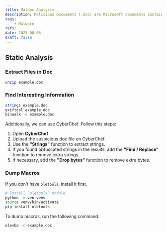 ```yaml
---
title: Maldoc Analysis
description: Malicious Documents (.doc) are Microsoft documents contain malicious execution code.
tags:
    - Malware
refs:
date: 2023-08-06
draft: false
---
```


## Static Analysis

### Extract Files in Doc

```bash
unzip example.doc
```

### Find Interesting Information

```bash
strings example.doc
exiftool example.doc
binwalk -e example.doc
```

Additionally, we can use CyberChef. Follow this steps:

1. Open **CyberChef**
2. Upload the suspicious doc file on CyberChef.
3. Use the **"Strings"** function to extract strings.
4. If you found obfuscated strings in the results, add the **"Find / Replace"** function to remove extra strings.
5. If necessary, add the **"Drop bytes"** function to remove extra bytes.

### Dump Macros

If you don’t have `oletools`, install it first.

```bash
# Install `oletools` module
python -m ven venv
source venv/bin/activate
pip install oletools
```

To dump macros, run the following command.

```bash
olevba -c example.doc
```
